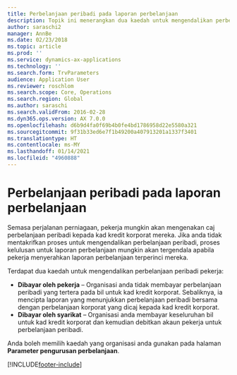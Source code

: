 ```yaml
---
title: Perbelanjaan peribadi pada laporan perbelanjaan
description: Topik ini menerangkan dua kaedah untuk mengendalikan perbelanjaan peribadi pekerja dalam Microsoft Dynamics 365 Finance.
author: saraschi2
manager: AnnBe
ms.date: 02/23/2018
ms.topic: article
ms.prod: ''
ms.service: dynamics-ax-applications
ms.technology: ''
ms.search.form: TrvParameters
audience: Application User
ms.reviewer: roschlom
ms.search.scope: Core, Operations
ms.search.region: Global
ms.author: saraschi
ms.search.validFrom: 2016-02-28
ms.dyn365.ops.version: AX 7.0.0
ms.openlocfilehash: d6b9d4fa0f69b4b0fe4bd1786958d22e5580a321
ms.sourcegitcommit: 9f31b33ed6e7f1b49200a407913201a1337f3401
ms.translationtype: HT
ms.contentlocale: ms-MY
ms.lasthandoff: 01/14/2021
ms.locfileid: "4960888"
---
```

# <a name="personal-expenses-on-an-expense-report"></a>Perbelanjaan peribadi pada laporan perbelanjaan

Semasa perjalanan perniagaan, pekerja mungkin akan mengenakan caj perbelanjaan peribadi kepada kad kredit korporat mereka. Jika anda tidak mentakrifkan proses untuk mengendalikan perbelanjaan peribadi, proses kelulusan untuk laporan perbelanjaan mungkin akan tergendala apabila pekerja menyerahkan laporan perbelanjaan terperinci mereka. 

Terdapat dua kaedah untuk mengendalikan perbelanjaan peribadi pekerja:

- **Dibayar oleh pekerja** – Organisasi anda tidak membayar perbelanjaan peribadi yang tertera pada bil untuk kad kredit korporat. Sebaliknya, ia mencipta laporan yang menunjukkan perbelanjaan peribadi bersama dengan perbelanjaan korporat yang dicaj kepada kad kredit korporat.
- **Dibayar oleh syarikat** – Organisasi anda membayar keseluruhan bil untuk kad kredit korporat dan kemudian debitkan akaun pekerja untuk perbelanjaan peribadi.

Anda boleh memilih kaedah yang organisasi anda gunakan pada halaman **Parameter pengurusan perbelanjaan**.


[!INCLUDE[footer-include](../includes/footer-banner.md)]
